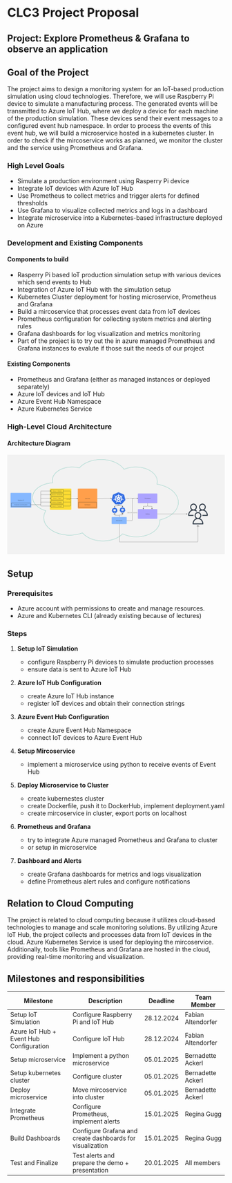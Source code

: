 # CLC3 Project Proposal
## Project: Explore Prometheus & Grafana to observe an application
## Goal of the Project
The project aims to design a monitoring system for an IoT-based production simulation using cloud technologies. Therefore, we will use Raspberry Pi device to simulate a manufacturing process. The generated events will be transmitted to Azure IoT Hub, where we deploy a device for each machine of the production simulation. These devices send their event messages to a configured event hub namespace. In order to process the events of this event hub, we will build a microservice hosted in a kubernetes cluster. In order to check if the mircoservice works as planned, we monitor the cluster and the service using Prometheus and Grafana. 

### High Level Goals

- Simulate a production environment using Rasperry Pi device
- Integrate IoT devices with Azure IoT Hub
- Use Prometheus to collect metrics and trigger alerts for defined thresholds
- Use Grafana to visualize collected metrics and logs in a dashboard
- Integrate microservice into a Kubernetes-based infrastructure deployed on Azure


### Development and Existing Components

#### Components to build

- Rasperry Pi based IoT production simulation setup with various devices which send events to Hub
- Integration of Azure IoT Hub with the simulation setup
- Kubernetes Cluster deployment for hosting microservice, Prometheus and Grafana
- Build a mircoservice that processes event data from IoT devices
- Prometheus configuration for collecting system metrics and alerting rules
- Grafana dashboards for log visualization and metrics monitoring
- Part of the project is to try out the in azure managed Prometheus and Grafana instances to evalute if those suit the needs of our project

#### Existing Components

- Prometheus and Grafana (either as managed instances or deployed separately)
- Azure IoT devices and IoT Hub
- Azure Event Hub Namespace
- Azure Kubernetes Service

### High-Level Cloud Architecture
#### Architecture Diagram
![flowchart](./Flowchart.jpg)


## Setup
### Prerequisites
- Azure account with permissions to create and manage resources.
- Azure and Kubernetes CLI (already existing because of lectures)

### Steps
1. **Setup IoT Simulation**
   - configure Raspberry Pi devices to simulate production processes
   - ensure data is sent to Azure IoT Hub

2. **Azure IoT Hub Configuration**
   - create Azure IoT Hub instance
   - register IoT devices and obtain their connection strings
  
3. **Azure Event Hub Configuration**
   - create Azure Event Hub Namespace
   - connect IoT devices to Azure Event Hub

4. **Setup Mircoservice**
   - implement a microservice using python to receive events of Event Hub

5. **Deploy Microservice to Cluster**
   - create kubernestes cluster
   - create Dockerfile, push it to DockerHub, implement deployment.yaml
   - create mircoservice in cluster, export ports on localhost

6. **Prometheus and Grafana**
   - try to integrate Azure managed Prometheus and Grafana to cluster
   - or setup in microservice

7. **Dashboard and Alerts**
   - create Grafana dashboards for metrics and logs visualization
   - define Prometheus alert rules and configure notifications


## Relation to Cloud Computing
The project is related to cloud computing because it utilizes cloud-based technologies to manage and scale monitoring solutions. By utilizing Azure IoT Hub, the project collects and processes data from IoT devices in the cloud. Azure Kubernetes Service is used for deploying the mircoservice. Additionally, tools like Prometheus and Grafana are hosted in the cloud, providing real-time monitoring and visualization.


## Milestones and responsibilities
| Milestone               | Description                                      | Deadline | Team Member                                      |
|-------------------------|--------------------------------------------------|----------|--------------------------------------------------|
| Setup IoT Simulation    | Configure Raspberry Pi and IoT Hub              | 28.12.2024   | Fabian Altendorfer |
| Azure IoT Hub + Event Hub Configuration    | Configure IoT Hub              | 28.12.2024   | Fabian Altendorfer |
| Setup microservice    | Implement a python microservice              | 05.01.2025   |Bernadette Ackerl|
| Setup kubernetes cluster    | Configure cluster              | 05.01.2025   |Bernadette Ackerl |
| Deploy microservice    | Move mircoservice into cluster           | 05.01.2025   |Bernadette Ackerl|
| Integrate Prometheus    | Configure Prometheus, implement alerts | 15.01.2025   |Regina Gugg |
| Build Dashboards        | Configure Grafana and create dashboards for visualization     | 15.01.2025   |Regina Gugg|
| Test and Finalize       | Test alerts and prepare the demo + presentation                | 20.01.2025   |All members|








